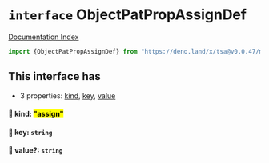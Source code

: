# `interface` ObjectPatPropAssignDef

[Documentation Index](../README.md)

```ts
import {ObjectPatPropAssignDef} from "https://deno.land/x/tsa@v0.0.47/mod.ts"
```

## This interface has

- 3 properties:
[kind](#-kind-assign),
[key](#-key-string),
[value](#-value-string)


#### 📄 kind: <mark>"assign"</mark>



#### 📄 key: `string`



#### 📄 value?: `string`



